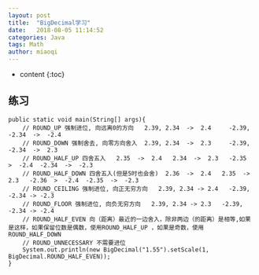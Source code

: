 ```yaml
---
layout: post
title:  "BigDecimal学习"
date:   2018-08-05 11:14:52
categories: Java
tags: Math
author: miaoqi
---
```


* content
{:toc}

## 练习

    public static void main(String[] args){
        // ROUND_UP 强制进位, 向远离0的方向   2.39, 2.34  ->  2.4     -2.39, -2.34  ->  -2.4
        // ROUND_DOWN 强制舍去, 向零方向舍入  2.39, 2.34  ->  2.3     -2.39, -2.34  ->  2.3
        // ROUND_HALF_UP 四舍五入   2.35  ->  2.4   2.34  ->  2.3   -2.35  >  -2.4  -2.34  ->  -2.3
        // ROUND_HALF_DOWN 四舍五入(但是5时也会舍)  2.36  ->  2.4   2.35  ->  2.3   -2.36  >  -2.4  -2.35  ->  -2.3
        // ROUND_CEILING 强制进位, 向正无穷方向   2.39, 2.34 -> 2.4   -2.39, -2.34 -> -2.3
        // ROUND_FLOOR 强制进位, 向负无穷方向   2.39, 2.34 -> 2.3   -2.39, -2.34 -> -2.4
        // ROUND_HALF_EVEN 向（距离）最近的一边舍入，除非两边（的距离）是相等,如果是这样，如果保留位数是偶数，使用ROUND_HALF_UP ，如果是奇数，使用ROUND_HALF_DOWN
        // ROUND_UNNECESSARY 不需要进位
        System.out.println(new BigDecimal("1.55").setScale(1, BigDecimal.ROUND_HALF_EVEN));
    }    
    